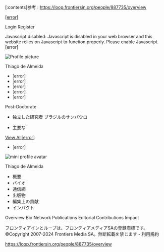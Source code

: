 [:contents]参考 : https://loop.frontiersin.org/people/887735/overview









[[error]](https://loop.frontiersin.org)












Login
Register











Javascript disabled: Javascript is disabled in your web browser and this website relies on Javascript to function properly. Please enable Javascript.
 [error]




















![Profile picture](https://loop.frontiersin.org/images/profile/887735/203)







Thiago de Almeida





* [error]
* [error]
* [error]
* [error]
* [error]










Post-Doctorate 



* 独立した研究者
ブラジルのサンパウロ





* 主要な



[View All[error]](#)








* [error]

















![mini profile avatar](https://loop.frontiersin.org/images/profile/887735/24)


Thiago de Almeida

* 概要
* バイオ
* 通信網
* 出版物
* 編集上の貢献
* インパクト






Overview
Bio
Network
Publications
Editorial Contributions
Impact








































































フロンティアインとループは、フロンティアメディアSAの登録商標です。
 ©Copyright 2007-2024 Frontiers Media SA。無断転載を禁じます -
 利用規約





















https://loop.frontiersin.org/people/887735/overview
